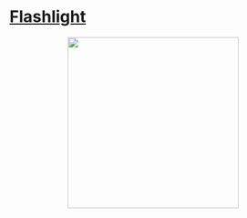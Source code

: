 # [Flashlight](https://velog.io/@nezhitsya/스파르타-코딩-클럽-개발일지-1)

<p align="center">
  <img width="300" src="https://user-images.githubusercontent.com/60697742/123720265-a515fe80-d8be-11eb-8f31-4b843f3e96e0.mov">
</p>
